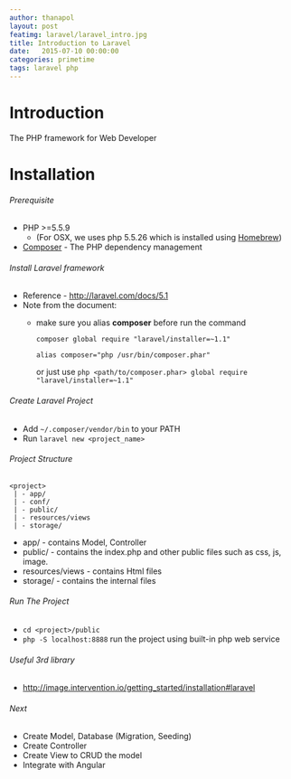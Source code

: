```yaml
---
author: thanapol
layout: post
featimg: laravel/laravel_intro.jpg
title: Introduction to Laravel
date:   2015-07-10 00:00:00
categories: primetime
tags: laravel php 
---
```


# Introduction
The PHP framework for Web Developer

# Installation

###### Prerequisite
* PHP >=5.5.9 
  * (For OSX, we uses php 5.5.26 which is installed using [Homebrew](http://brew.sh/)) 
* [Composer](https://getcomposer.org/download/) - The PHP dependency management 

###### Install Laravel framework
* Reference - http://laravel.com/docs/5.1
* Note from the document:
  * make sure you alias **composer** before run the command
  
    ``` composer global require "laravel/installer=~1.1" ```
    
    ``` alias composer="php /usr/bin/composer.phar" ```
    
    or just use ``` php <path/to/composer.phar> global require "laravel/installer=~1.1" ```
    
###### Create Laravel Project
* Add ```~/.composer/vendor/bin``` to your PATH
* Run ```laravel new <project_name>```


###### Project Structure
```
<project>
 | - app/
 | - conf/
 | - public/ 
 | - resources/views
 | - storage/
 ```
* app/ - contains Model, Controller
* public/ - contains the index.php and other public files such as css, js, image.
* resources/views - contains Html files
* storage/ - contains the internal files

###### Run The Project
* ```cd <project>/public```
* ```php -S localhost:8888``` run the project using built-in php web service

###### Useful 3rd library
* http://image.intervention.io/getting_started/installation#laravel

###### Next
* Create Model, Database (Migration, Seeding)
* Create Controller
* Create View to CRUD the model
* Integrate with Angular 
  
